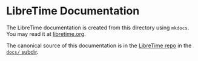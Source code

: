 # LibreTime Documentation

The LibreTime documentation is created from this directory using `mkdocs`. You may read 
it at [libretime.org](http://libretime.org).

The canonical source of this documentation is in the [LibreTime repo](https://github.com/LibreTime/libretime)
in the [`docs/` subdir](https://github.com/LibreTime/libretime/tree/master/docs).
